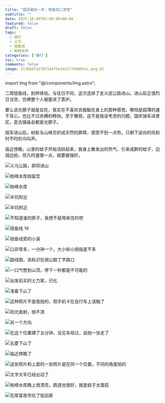 ```yaml
---
title: "国庆最后一天：倍鱼线二进宫"
subtitle: ""
date: 2025-10-09T03:09:00+08:00
featured: false
draft: false
tags:
  - 骑行
  - 义乌
  - 倍鱼线
  - 柏峰水库
categories: ["骑行"]
toc: true
comments: false
image: 3138bbfa27873a47be243177e9865ac.png_81
---
```

import Img from "@/components/Img.astro";

​二爬倍鱼线，别样体验。与往日不同，这次选择了走义武公路进山。进山前正值烈日当空，仿佛整个人被塞进了蒸炉。

要么说光膀子就是自在，我实在不喜欢衣服黏在身上的那种感觉。哪怕是超薄的速干背心，也比不过赤膊的畅快。至于雅观，这不是我该考虑的问题，国庆骑车进景区，逛古镇庙会都是光膀子。

摇车进山后，树影与山峰交织成天然的屏障，感受不到一点热，只剩下逆向的风和时不时的鸟叫声。

临近傍晚，山里的蚊子开始活跃起来，我身上散发出的热气，引来成群的蚊子，边骑边拍，但凡时速慢一点，就要被强奸。

<Img
  src="20251008225604_275_266.jpg"
  alt="义乌公路，即将进山"
/>

<Img
  src="20251008225741_276_266.jpg"
  alt="柏峰水库拍留念"
/>

<Img
  src="20251008225850_277_266.jpg"
  alt="柏峰水库"
/>

<Img
  src="20251008230049_278_266.jpg"
  alt="半坑附近"
/>

<Img
  src="20251008230222_279_266.jpg"
  alt="半坑附近"
/>

<Img
  src="20251008230259_280_266.jpg"
  alt="不知道谁的房子，我想不是用来住的吧"
/>

<Img
  src="20251008230432_281_266.jpg"
  alt="倍鱼线 19"
/>

<Img
  src="20251008230727_282_266.jpg"
  alt="倍鱼线旁的小溪"
/>

<Img
  src="20251008230914_283_266.jpg"
  alt="口非常多，一分钟一个，大小和小拇指差不多"
/>

<Img
  src="20251008230956_284_266.jpg"
  alt="路线图，该标识在胡公殿丁字路口"
/>

<Img
  src="20251008230958_285_266.jpg"
  alt="一口气憋到山顶，停下一秒都是不可能的"
/>

<Img
  src="20251008231036_286_266.jpg"
  alt="出发前买的士力架，已化"
/>

<Img
  src="20251008231204_287_266.jpg"
  alt="准备下山了"
/>

<Img
  src="20251008231239_288_266.jpg"
  alt="这种照片不是我拍的，把手机卡在自行车上误触了"
/>

<Img
  src="20251008231341_290_266.jpg"
  alt="阳光直射，拍不清"
/>

<Img
  src="20251008231719_292_266.jpg"
  alt="另一个方向"
/>

<Img
  src="20251008231832_293_266.jpg"
  alt="在这个位置蹲了五分钟，没见车经过，自拍一张走了"
/>

<Img
  src="20251008232031_294_266.jpg"
  alt="五菱下山了"
/>

<Img
  src="20251008232101_295_266.jpg"
  alt="临近傍晚了"
/>

<Img
  src="20251008232216_296_266.jpg"
  alt="这张照片和上面的一张照片是在同一个位置，不同的角度拍的"
/>

<Img
  src="20251008232245_297_266.jpg"
  alt="文字大军已经出动了"
/>

<Img
  src="20251008232441_299_266.jpg"
  alt="柏峰水库晚上很漂亮，跑道也很好，就是蚊子太猖狂"
/>

<Img
  src="20251008232520_300_266.jpg"
  alt="在厚富夜市吃了饭回家"
/>